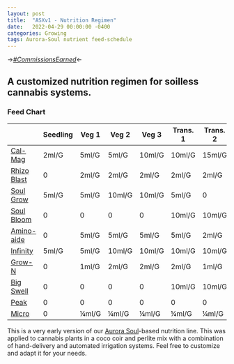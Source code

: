 ```yaml
---
layout: post
title:  "ASXv1 - Nutrition Regimen"
date:   2022-04-29 00:00:00 -0400
categories: Growing
tags: Aurora-Soul nutrient feed-schedule
---
```


->*[#CommissionsEarned](https://jdelvin.org/about/#disclosures)*<-

## A customized nutrition regimen for soilless cannabis systems.

### Feed Chart

|             | Seedling | Veg 1 | Veg 2  | Veg 3  | Trans. 1 | Trans. 2 | Flower 1 | Flower 2 | Flower 3 | Ripen 1 | Ripen 2 |
| ----------- | -------- | ----- | ------ | ------ | -------- | -------- | -------- | -------- | -------- | ------- | ------- |
| [Cal-Mag](https://amzn.to/3yIYugl)     | 2ml/G    | 5ml/G | 5ml/G  | 10ml/G | 10ml/G   | 15ml/G   | 15ml/G   | 15ml/G   | 15ml/G   | 15ml/G  | 0       |
| [Rhizo Blast](https://amzn.to/3YUv61b) | 0        | 2ml/G | 2ml/G  | 2ml/G  | 2ml/G    | 2ml/G    | 0        | 0        | 0        | 0       | 0       |
| [Soul Grow](https://amzn.to/4dCcBDf)   | 5ml/G    | 5ml/G | 10ml/G | 10ml/G | 5ml/G    | 0        | 0        | 0        | 0        | 0       | 0       |
| [Soul Bloom](https://amzn.to/4dEx1eJ)  | 0        | 0     | 0      | 0      | 10ml/G   | 10ml/G   | 15ml/G   | 15ml/G   | 15ml/G   | 15ml/G  | 10ml/G  |
| [Amino-aide](https://amzn.to/4fTqZsp)  | 0        | 5ml/G | 5ml/G  | 5ml/G  | 5ml/G    | 2ml/G    | 0        | 0        | 0        | 0       | 0       |
| [Infinity](https://amzn.to/479iOUQ)    | 5ml/G    | 5ml/G | 10ml/G | 10ml/G | 10ml/G   | 10ml/G   | 10ml/G   | 15ml/G   | 15ml/G   | 15ml/G  | 10ml/G  |
| [Grow-N](https://amzn.to/3WVoL2S)      | 0        | 1ml/G | 2ml/G  | 2ml/G  | 2ml/G    | 1ml/G    | 1ml/G    | 1ml/G    | 1ml/G    | 0       | 0       |
| [Big Swell](https://amzn.to/3WYV6FX)   | 0        | 0     | 0      | 0      | 10ml/G   | 10ml/G   | 15ml/G   | 15ml/G   | 15ml/G   | 15ml/G  | 10ml/G  |
| [Peak](https://amzn.to/3AxCHbJ)        | 0        | 0     | 0      | 0      | 0        | 0        | 0        | 5ml/G    | 10ml/G   | 10ml/G  | 0       |
| [Micro](https://amzn.to/4711wsM)       | 0        | ¼ml/G | ¼ml/G  | ¼ml/G  | ¼ml/G    | ¼ml/G    | ¼ml/G    | ¼ml/G    | ¼ml/G    | 0       | 0       |

This is a very early version of our [Aurora Soul](https://www.aurorainnovations.com/soul-liquid-nutrients)-based nutrition line. This was applied to cannabis plants in a coco coir and perlite mix with a combination of hand-delivery and automated irrigation systems. Feel free to customize and adapt it for your needs.